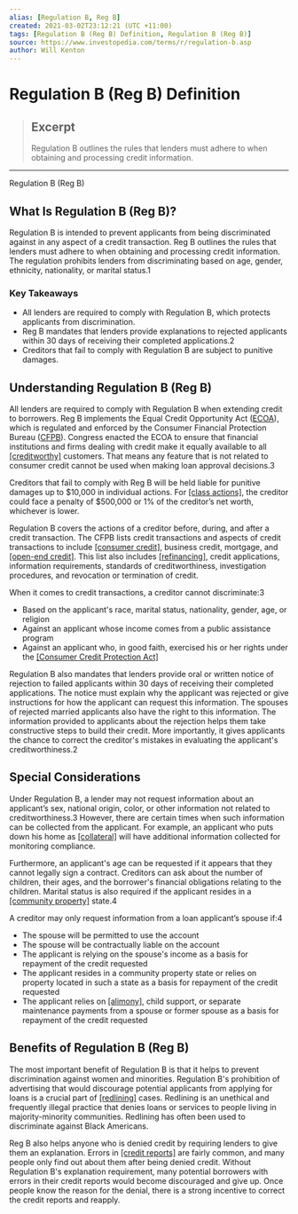 ```yaml
---
alias: [Regulation B, Reg B]
created: 2021-03-02T23:12:21 (UTC +11:00)
tags: [Regulation B (Reg B) Definition, Regulation B (Reg B)]
source: https://www.investopedia.com/terms/r/regulation-b.asp
author: Will Kenton
---
```


# Regulation B (Reg B) Definition

> ## Excerpt
> Regulation B outlines the rules that lenders must adhere to when obtaining and processing credit information.

---

Regulation B (Reg B)
## What Is Regulation B (Reg B)?

Regulation B is intended to prevent applicants from being discriminated against in any aspect of a credit transaction. Reg B outlines the rules that lenders must adhere to when obtaining and processing credit information. The regulation prohibits lenders from discriminating based on age, gender, ethnicity, nationality, or marital status.1

### Key Takeaways

-   All lenders are required to comply with Regulation B, which protects applicants from discrimination.
-   Reg B mandates that lenders provide explanations to rejected applicants within 30 days of receiving their completed applications.2
-   Creditors that fail to comply with Regulation B are subject to punitive damages.

## Understanding Regulation B (Reg B)

All lenders are required to comply with Regulation B when extending credit to borrowers. Reg B implements the Equal Credit Opportunity Act ([ECOA](https://www.investopedia.com/terms/e/ecoa.asp)), which is regulated and enforced by the Consumer Financial Protection Bureau ([CFPB](https://www.investopedia.com/terms/c/consumer-financial-protection-bureau-cfpb.asp)). Congress enacted the ECOA to ensure that financial institutions and firms dealing with credit make it equally available to all [[creditworthy]](https://www.investopedia.com/terms/c/credit-worthiness.asp) customers. That means any feature that is not related to consumer credit cannot be used when making loan approval decisions.3

Creditors that fail to comply with Reg B will be held liable for punitive damages up to $10,000 in individual actions. For [[class actions]](https://www.investopedia.com/terms/c/classaction.asp), the creditor could face a penalty of $500,000 or 1% of the creditor’s net worth, whichever is lower.

Regulation B covers the actions of a creditor before, during, and after a credit transaction. The CFPB lists credit transactions and aspects of credit transactions to include [[consumer credit]](https://www.investopedia.com/terms/c/consumercredit.asp), business credit, mortgage, and [[open-end credit]](https://www.investopedia.com/terms/o/openendcredit.asp). This list also includes [[refinancing]](https://www.investopedia.com/terms/r/refinance.asp), credit applications, information requirements, standards of creditworthiness, investigation procedures, and revocation or termination of credit.

When it comes to credit transactions, a creditor cannot discriminate:3

-   Based on the applicant's race, marital status, nationality, gender, age, or religion
-   Against an applicant whose income comes from a public assistance program
-   Against an applicant who, in good faith, exercised his or her rights under the [[Consumer Credit Protection Act]](https://www.investopedia.com/terms/c/consumer-credit-protection-act-of-1968.asp)

Regulation B also mandates that lenders provide oral or written notice of rejection to failed applicants within 30 days of receiving their completed applications. The notice must explain why the applicant was rejected or give instructions for how the applicant can request this information. The spouses of rejected married applicants also have the right to this information. The information provided to applicants about the rejection helps them take constructive steps to build their credit. More importantly, it gives applicants the chance to correct the creditor's mistakes in evaluating the applicant's creditworthiness.2

## Special Considerations

Under Regulation B, a lender may not request information about an applicant’s sex, national origin, color, or other information not related to creditworthiness.3 However, there are certain times when such information can be collected from the applicant. For example, an applicant who puts down his home as [[collateral]](https://www.investopedia.com/terms/c/collateral.asp) will have additional information collected for monitoring compliance.

Furthermore, an applicant's age can be requested if it appears that they cannot legally sign a contract. Creditors can ask about the number of children, their ages, and the borrower's financial obligations relating to the children. Marital status is also required if the applicant resides in a [[community property]](https://www.investopedia.com/terms/c/communityproperty.asp) state.4

A creditor may only request information from a loan applicant’s spouse if:4

-   The spouse will be permitted to use the account
-   The spouse will be contractually liable on the account
-   The applicant is relying on the spouse's income as a basis for repayment of the credit requested
-   The applicant resides in a community property state or relies on property located in such a state as a basis for repayment of the credit requested
-   The applicant relies on [[alimony]](https://www.investopedia.com/terms/a/alimony.asp), child support, or separate maintenance payments from a spouse or former spouse as a basis for repayment of the credit requested

## Benefits of Regulation B (Reg B)

The most important benefit of Regulation B is that it helps to prevent discrimination against women and minorities. Regulation B's prohibition of advertising that would discourage potential applicants from applying for loans is a crucial part of [[redlining]](https://www.investopedia.com/terms/r/redlining.asp) cases. Redlining is an unethical and frequently illegal practice that denies loans or services to people living in majority-minority communities. Redlining has often been used to discriminate against Black Americans.

Reg B also helps anyone who is denied credit by requiring lenders to give them an explanation. Errors in [[credit reports]](https://www.investopedia.com/terms/c/creditreport.asp) are fairly common, and many people only find out about them after being denied credit. Without Regulation B's explanation requirement, many potential borrowers with errors in their credit reports would become discouraged and give up. Once people know the reason for the denial, there is a strong incentive to correct the credit reports and reapply.
